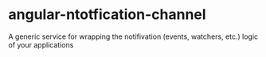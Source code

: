 # angular-ntotfication-channel
A generic service for wrapping the notifivation (events, watchers, etc.) logic of your applications
